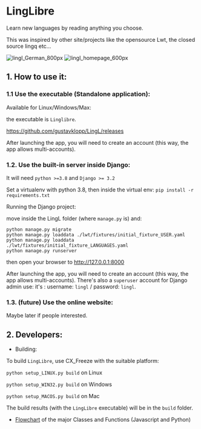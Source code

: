 # LingLibre
Learn new languages by reading anything you choose.

This was inspired by other site/projects like the opensource Lwt, the closed source lingq etc...

![lingl_German_800px](https://user-images.githubusercontent.com/6438275/116420467-47bdec80-a83e-11eb-8023-4f67974223ad.png)
![lingl_homepage_600px](https://user-images.githubusercontent.com/6438275/116420494-4d1b3700-a83e-11eb-9570-ef473cba9777.png)


## 1. How to use it:

### 1.1 Use the executable (Standalone application):

Available for Linux/Windows/Max:

the executable is `Linglibre`.

<https://github.com/gustavklopp/LingL/releases>

After launching the app, you will need to create an account (this way, the app allows multi-accounts).

### 1.2. Use the built-in server inside Django:

It will need `python >=3.8` and `Django >= 3.2`

Set a virtualenv with python 3.8, then inside the virtual env:
`pip install -r requirements.txt`

Running the Django project:

move inside the LingL folder (where `manage.py` is) and:
	
```
python manage.py migrate
python manage.py loaddata ./lwt/fixtures/initial_fixture_USER.yaml
python manage.py loaddata ./lwt/fixtures/initial_fixture_LANGUAGES.yaml
python manage.py runserver
```
then open your browser to <http://127.0.0.1:8000>

After launching the app, you will need to create an account (this way, the app allows multi-accounts).
There's also a `superuser` account for Django admin use: it's : username: `lingl` / password: `lingl`.

### 1.3. (future) Use the online website:
Maybe later if people interested.

## 2. Developers:

* Building:

To build `LingLibre`, use CX_Freeze with the suitable platform:

`python setup_LINUX.py build` on Linux

`python setup_WIN32.py build` on Windows

`python setup_MACOS.py build` on Mac

The build results (with the `LingLibre` executable) will be in the `build` folder.

* [Flowchart](https://viewer.diagrams.net/?highlight=0000ff&edit=_blank&layers=1&nav=1&title=LingLibre_flowchart#R7R3bcps49Gs87T7EY%2B74MU3S7M6k207bvT15MMg2KQYX8K1fvwIjDOgYZBthxUlnmgFZCDj3mw495W6%2BeQytxexT4CCvJw%2BcTU%2B578nyUB3gv8nAdjegq8puYBq6zm5I2g98c3%2BhbDC7brp0HRSVJsZB4MXuojxoB76P7Lg0ZoVhsC5PmwRe%2Ba4La4qogW%2B25dGj%2F7hOPMtGJX24%2F%2BF35E5n5Na6pu5%2BmVtkdvYq0cxygnVhSHnoKXdhEMS7o%2FnmDnkJ8Ahgdtd9PPBr%2FmQh8mOWC%2BbKhy%2F%2F%2FItGs8dI%2F3se%2FnH%2Fa6XfZK%2Bxsrxl9sY9Wffweh8cd4UPp8nhXxEKk4X8GIWWHbuBTybhuxXmZe8Zbwn0YrRJxmfx3MMDEj6M4jD4ge4CLwjTKcrY1FRtgH%2BZuJ5XGJ%2BYNrJtPG557tTHYzZKbo8HViiMXYyh2%2ByHues4yQ0%2FrGdujL4tLDu5%2BxqTIx4Lg6XvoAQCg%2FwBiyDLoJisiTaFoQyEjyiYozjc4imbMmFm9KxkAFwXiGOQTZkV6IIQgZXR4zRfeI8xfJAhDUbg3VJFf6zNX9LqG%2Fo8%2BLl6%2FjkMb3SNgjpyMAlnp37gIwoMQRjPgmngW95TECwyzDyjON5mDGgt46CMNwywcPtvcn1fI6f%2FFX%2B732SL78622VkUW2F8mzDi%2FmHSsY9u8p71WImCZWijGuolyMALTlFcAyUlY8oENLVYDpFnxe6qzP3nIK32uQts92ytrMgO3UV8ChfptonGE5qLHAuZE%2FG5yBx0x0UwQmQKIV%2B2mEn8U5BhymNF1wFkaMh0VOGRIXUp02Bs6BQ2rGdrM1ouHCtG%2FeeIwkq0dueelUqXQxxwmGdaAKGhlmEoD2mKzseKMFS4KQa1XjHsdcDDfrRNPVHUEgWl0aqeqKWeRu0hMyoPuW3dkV6KX9baFiYsAmxfRYWVvyQDRS6tsKlWMfcq8%2BWzpsuGWaHA3fPu6TF%2F8dP5nBa6BTYfYfTHy%2Bj9bxQZl4kUEpEFgmxDHNQLKWYhUZEROqD0ZEBE6LwkhESB%2F5VAXjI1NtBrGifQ05SfgT52Yw9dL%2BRljZHouUFeaQBthzqvWR0fiZZGTSZx0WTNqqpq5OxUc3ZVBaEt6BXJpNhrhrxFEqsR0XiU9Aq4AB6RJMgA52aByzJPNimHEAYNbMLKBBnSm4MGNLOA87S2meU8n4gi6S8hiiLXn%2BLRd9a7ND6XvBb2T0chspxWVUgejTscvzsSTezsYVZ0iMqqQngxh0ahYjQPVmjkJ6BfB6Ejrv4%2BGvi6CbsRnUAf1GEGBdsu450chRX4thqjZtcvJazqnro%2Bq%2FAY4ClBRWZ9TI%2Fx4teSYGiJDxW9UQjKUIyOGxvSIbqerL53Ans5x%2B%2F%2BWz9B5%2Fb9ZOmn%2BaL36HpEomJoZZEIKSSjS0eeBGwPGAcONg7uEl4Lk7P7wpluzRM4%2B%2BNokUJs8G5a%2B%2BvjFZsZzQzWrZ4jifJ6IWp7rv2DyNHE9gAQ9CZTD%2Fhdw2aUa12iXKONfADlKWsD3HmTj2V4TYmiOg0mAeomb%2BTTSD6G3Ew%2BkNfOj3w4OO0seZmCrayYyjHWcnr2BYUuBkCCZz4m9MUcfjg6ZhgVl0odlpfYPWgb0TEYHuo5UiYfSi%2B4eZMynKWMxqCkeEkZODQoUchoz9uWeqdnjW3PwiavXRFQKWnMrEVy44mHNtnsM4qOZEZxIl0sgDj%2BvNSmj5%2Fn4%2F%2BU%2BXpkf41mzhOQcgIYMsHXLZ5VSgSSeeOQTMvG06nlOY0svw4SJk%2Bv3B1SizNKgASsT9YYeWVSYmdqLODcX9Y4XS8hpiwBjxfXPvS0e3amPhjxz8tSs7v0ioWfELMP%2Boaqlr1LgrczlY5q9EkN3JbcSxqW%2F%2BnlRYPJJEJc8jMyXZoiUMCOufiQUQ7IlxID8NPQgRvMJ%2FNJEM77iy2Fl5rcGKlmO1z%2FdhC2R%2BSPK8aSApQKypCTJivczOwhKIvajkC3WBEls1ZESazhZs28FFHDwUjaJuGcFFAlo2yqDFSjQdKAzo7QWCYhMUFEl8SUViDSLEnCMRkSZ8WhTxGC9XKZPQ7dXE4GZQRUqa8bvEQjXXgBYChCVmjPRosAm%2BvYMIrcuetZIUmcviacSQqgzSBvjpsyI1RzCsbugvkiwcOrxJyxZ6Mm5MlmX1E44Y9muDQjMLLj0NsdxcF06glZ95TbbaQ4ELLtIBEmcWMHOpEGg1OECo9aejiVrlWQrME0CL%2B65AEFXLFLPACPsS5n3mh3DS9ldsHooLNSaZl%2BHrwVUrYwiBZIVqv8qJoOwKVgzEULckZ2RaMKKWKko5EhNVuq0N4obqhQdQq0nW6NOk7enOYi1qKuUVJJQ0ZRpRhCySqNVh1t4k2%2BHsSpgikZ2vLaScdMMl63RARLyDoViYSPq%2FB3XDteo3GydeJ6wQ%2FuP4fAr3LTSDT5Y9BHC8%2FaHoqTXCcqFFZO4IYKid4hxtX7ODLlTSOCVTWwagZiqIqiGehylawD0Mhz%2FR8iOh9KJWllyozeh8GtNgyInaf%2BGwFlksUfLf0fa19c2aIeiwfR%2FA6JVrI2dqCTbb%2BvCA1Q0LtbPMi0K04zwxovdNV4kAGp1DEeaNH%2BCvkB6hXTMR6gmpAqP7hTPwiRwKbnuXiASks6xgObfrh6TKjQJtNu3WE6LUpzhIes0Hf96fUiQrt8XIJOPkAscf2o0KGuEN1aryYFW4EbitF4ad1Pbj30nV56bF8wpZLBHWZqrK3OXbCm6jhFK16QRKzwObAp43XzJp%2B9XGfzptQFb9YHMF8dLRBvXzBakAZGF8TworqAdkAMrTeCbocYSAaQLzG8WXBg3EM0YiBFeXyJoX4by%2BsjBjHNeUkZdEAMivxGDFD8RzhiGHZBDG8GJBiDEo0YSK0qX2Jg6hbx%2B%2FdPT%2B11bnD0sa4BH1CYTCbyC%2FgmjJERVuP3E3hFA5QDyf60WPsFbPLVoXoJaAuCxK1eQoH621FkX6mOE3MDVD2JnLxRRGEjcp7bDdX6KOTVKCqFWVOJYcPKlaaxcsO3J6oJ8eOma10EvFXaQL5c3%2FiNG%2BdBcXy8u8rQstP9VclJV61ymKvRBeuVA28joBPxpDOOj9b47%2Bev6cO6Md2%2BprnBTTQL1qWtPvSUr9%2BfQNHWecObWmZoo%2BGNrhLzmpRh7M7O7HeDZWZ%2FqJTFSl%2Fm0eEGhpB6Wc3U1Y5GYgW8sC2NKh0IFePLV10JZmIoNFsUgjUW77g4n6hVvlu%2BWDtOsfZtEYvZtIvstmRqXJoZUhmTZqYUMatgOwp543RJomXxkL0MV%2BmjVkgn9cdy0rkZ9AeNlh1bP1RWLiedPrsnGFgpG5Velnlzh4bOp8f6H6ZU6dA%2BqHcoqvMr%2BRc6EkciPPB8Ph6IToyuYkSiGsgBlATynQPahR4u8M9BqmskkkJEoK579tnfmCqj2ByWVzjwiSl6naaFOHfj1ek277fP1iYF0M8liujPAYvjB%2BQk2YIfQKi53baX%2BW4%2BsizZ3MbfBdDpwPnTw%2BPDn%2Fc01%2B7Drwe5jiFOty0zRjEwp0DR56rwba%2BnFFPstPjB67YSBxf%2BDHY9HZy8X2oAYLTbb8zT4ZAEGSKmEvJ0OfXtwaamUhz5gd7cfagXuoNiy%2FVeWC4hJ49Tu%2FNAuwy6ziUY9bmESzedas2xhDGYxUOaO4KK5VrqdPu7W8fZffbIwv%2F%2FTIO1qeJok3VO%2BkzRCaKMUgQ0m3T76T16M85oGbueG7soGq1ctI6E1Al6FZCX1wkG5M3RfTcXGLbfMfm%2BMI1gHI0jETVC17HGM%2BLG7WsE1pQzIWRBNIJRX%2B%2FOQY1jSJ37xSO%2BqDRYo4CCKXeDdqAfHKxqcu3%2BUvW6Wul7C5SLtaTW8WkYBHExsIFhMPsUOEn06OF%2F) of the major Classes and Functions (Javascript and Python) 


